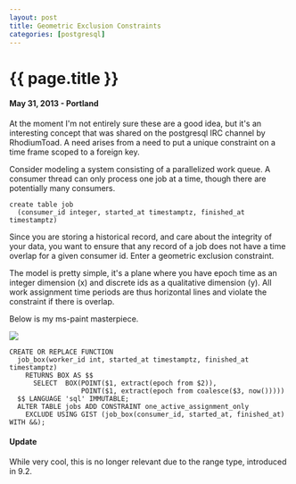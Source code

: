 ```yaml
---
layout: post
title: Geometric Exclusion Constraints
categories: [postgresql]
---
```


# {{ page.title }}

#### May 31, 2013 - Portland

At the moment I'm not entirely sure these are a good idea, but it's an interesting concept that was shared on the postgresql IRC channel by RhodiumToad.  A need arises from a need to put a unique constraint on a time frame scoped to a foreign key.

Consider modeling a system consisting of a parallelized work queue.  A consumer thread can only process one job at a time, though there are potentially many consumers.

```
create table job
  (consumer_id integer, started_at timestamptz, finished_at timestamptz)
```

Since you are storing a historical record, and care about the integrity of your data, you want to ensure that any record of a job does not have a time overlap for a given consumer id.  Enter a geometric exclusion constraint.

The model is pretty simple, it's a plane where you have epoch time as an integer dimension (x) and discrete ids as a qualitative dimension (y).  All work assignment time periods are thus horizontal lines and violate the constraint if there is overlap.

Below is my ms-paint masterpiece.

<img src="/images/exclusion.png"/>

```
CREATE OR REPLACE FUNCTION
  job_box(worker_id int, started_at timestamptz, finished_at timestamptz)
    RETURNS BOX AS $$
      SELECT  BOX(POINT($1, extract(epoch from $2)),
                  POINT($1, extract(epoch from coalesce($3, now()))))
  $$ LANGUAGE 'sql' IMMUTABLE;
  ALTER TABLE jobs ADD CONSTRAINT one_active_assignment_only
    EXCLUDE USING GIST (job_box(consumer_id, started_at, finished_at) WITH &&);
```

<p></p>

#### Update

While very cool, this is no longer relevant due to the range type, introduced in 9.2.